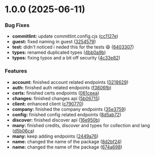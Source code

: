# 1.0.0 (2025-06-11)


### Bug Fixes

* **commitlint:** update commitlint.config.cjs ([cc1127e](https://github.com/dantescur/typemdb/commit/cc1127edf91ba9df43a9a7d0a5115f176cc0ec35))
* **guest:** fixed naming in guest ([3254579](https://github.com/dantescur/typemdb/commit/32545798a15162d7e072947d5995d28269d466ad))
* **test:** didn't noticed i neded this for the tests 😄 ([6403307](https://github.com/dantescur/typemdb/commit/640330774f65acc2e6dac0e5857c9dbc6d607bb7))
* **types:** renamed duplicated types ([4bb0a9b](https://github.com/dantescur/typemdb/commit/4bb0a9ba9399cd7ef542d6cb9cd249ff9a29cb48))
* **typos:** fixing typos and a bit off security ([4c33e82](https://github.com/dantescur/typemdb/commit/4c33e828dec88ca1c8f7e8412bc20faf743d612a))


### Features

* **account:** finished account related endpoints ([0218629](https://github.com/dantescur/typemdb/commit/021862912af49918a776f041aa477f993343a98f))
* **auth:** finished auth related endpoints ([f3806fb](https://github.com/dantescur/typemdb/commit/f3806fb335e6a6dc2a711eb130e990b07de28e6f))
* **certs:** finished certs endpoints ([061ceea](https://github.com/dantescur/typemdb/commit/061ceeaf4414375d5b210d87df45604aeeabfbb3))
* **changes:** finished changes api ([5b06715](https://github.com/dantescur/typemdb/commit/5b067158caa87e3a21918212099ad0c3f0b04db7))
* **client:** enhanced client ([c790770](https://github.com/dantescur/typemdb/commit/c790770c3158211ac60bf3a8a5e99a3c59154173))
* **company:** finished the company endpoints ([35e3759](https://github.com/dantescur/typemdb/commit/35e3759cd4f65bb500a9db449fd2cd3be48b15ec))
* **config:** finished config related endpoints ([8d5ab72](https://github.com/dantescur/typemdb/commit/8d5ab72bff383c633db25fadc6a569cd59cf23a4))
* **discover:** finished discover api ([16e950b](https://github.com/dantescur/typemdb/commit/16e950b431bd1e29da81b2fa27241fb0cf4af3a9))
* **many:** finished credits, discover and types for collection and lang ([d5b06ca](https://github.com/dantescur/typemdb/commit/d5b06ca3d7a357d0c1fd8ba440ee7734e48ae286))
* **many:** keep adding endpoints ([2449a76](https://github.com/dantescur/typemdb/commit/2449a766c9c6fc741c8ea63631ce21c6116264d2))
* **name:** changed the name of the package ([8d2bf24](https://github.com/dantescur/typemdb/commit/8d2bf246110d1de063d2d25a383e931bf5071fdd))
* **name:** changed the name of the package ([674a698](https://github.com/dantescur/typemdb/commit/674a698186fde52ee55a7d91e9b986fe6f7270de))
